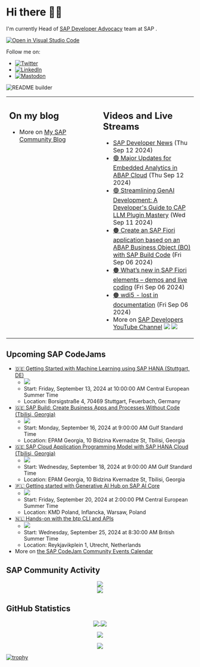 
# Hi there 👋🏼

I'm currently Head of [SAP Developer Advocacy](https://developers.sap.com/developer-advocates.html) team at SAP .

[![Open in Visual Studio Code](https://img.shields.io/badge/Made%20for-VSCode-1f425f.svg)](https://github.dev/jung-thomas/jung-thomas)

Follow me on:
- <a href="https://twitter.com/thomas_jung"><img alt="Twitter" src="https://img.shields.io/badge/thomas_jung-%231DA1F2.svg?style=for-the-badge&logo=Twitter&logoColor=white"/></a>
- <a href="https://www.linkedin.com/in/thomasjungsap/"><img alt="LinkedIn" src="https://img.shields.io/badge/linkedin-%230077B5.svg?style=for-the-badge&logo=linkedin&logoColor=white"/></a>
- <a rel="me" href="https://mastodon.cloud/@thomas_jung"><img alt="Mastodon" src="https://img.shields.io/mastodon/follow/109262551990174478?domain=https%3A%2F%2Fmastodon.cloud%2F&style=social"/></a>

![README builder](https://github.com/jung-thomas/jung-thomas/workflows/README%20builder/badge.svg)

<table><tr><td valign="top" width="50%">
 
## On my blog
- More on [My SAP Community Blog](https://community.sap.com/t5/user/viewprofilepage/user-id/139)
</td>
  
<td valign="top" width="50%">
  
## Videos and Live Streams
- [SAP Developer News](https://www.youtube.com/watch?v=LuTVOIOYYJ0) (Thu Sep 12 2024)
- [🟢 Major Updates for Embedded Analytics in ABAP Cloud](https://www.youtube.com/watch?v=5V5nFkhlJAg) (Thu Sep 12 2024)
- [🟢 Streamlining GenAI Development: A Developer's Guide to CAP LLM Plugin Mastery](https://www.youtube.com/watch?v=SHW5TIx_HBg) (Wed Sep 11 2024)
- [🟠 Create an SAP Fiori application based on an ABAP Business Object (BO) with SAP Build Code](https://www.youtube.com/watch?v=6GqKa_MLrDk) (Fri Sep 06 2024)
- [🟠 What’s new in SAP Fiori elements – demos and live coding](https://www.youtube.com/watch?v=L1QOZGghMhE) (Fri Sep 06 2024)
- [🟠 wdi5 - lost in documentation](https://www.youtube.com/watch?v=ijgPJTOIc08) (Fri Sep 06 2024)
- More on [SAP Developers YouTube Channel](https://www.youtube.com/channel/UCNfmelKDrvRmjYwSi9yvrMg) ![](https://img.shields.io/youtube/channel/views/UCNfmelKDrvRmjYwSi9yvrMg) ![](https://img.shields.io/youtube/channel/subscribers/UCNfmelKDrvRmjYwSi9yvrMg)
</td></tr></table>

## Upcoming SAP CodeJams
- [🇩🇪 Getting Started with Machine Learning using SAP HANA (Stuttgart, DE)](https://community.sap.com/t5/sap-codejam/getting-started-with-machine-learning-using-sap-hana-stuttgart-de/ev-p/13776919)
  - <img src="https://community.sap.com/t5/image/serverpage/image-id/146022i9EFD1A7767BDF824/image-size/thumb?v=v2&px=150" />
  - Start: Friday, September 13, 2024 at 10:00:00 AM Central European Summer Time
  - Location: Borsigstraße 4, 70469 Stuttgart, Feuerbach, Germany
- [🇬🇪  SAP Build: Create Business Apps and Processes Without Code (Tbilisi, Georgia)](https://community.sap.com/t5/sap-codejam/sap-build-create-business-apps-and-processes-without-code-tbilisi-georgia/ev-p/13766788)
  - <img src="https://community.sap.com/t5/image/serverpage/image-id/139411i4D4B2C159632ECD9/image-size/thumb?v=v2&px=150" />
  - Start: Monday, September 16, 2024 at 9:00:00 AM Gulf Standard Time
  - Location: EPAM Georgia, 10 Bidzina Kvernadze St, Tbilisi, Georgia
- [🇬🇪 SAP Cloud Application Programming Model with SAP HANA Cloud (Tbilisi, Georgia)](https://community.sap.com/t5/sap-codejam/sap-cloud-application-programming-model-with-sap-hana-cloud-tbilisi-georgia/ev-p/13767071)
  - <img src="https://community.sap.com/t5/image/serverpage/image-id/139411i4D4B2C159632ECD9/image-size/thumb?v=v2&px=150" />
  - Start: Wednesday, September 18, 2024 at 9:00:00 AM Gulf Standard Time
  - Location: EPAM Georgia, 10 Bidzina Kvernadze St, Tbilisi, Georgia
- [‌🇵🇱 ‌Getting started with Generative AI Hub on SAP AI Core](https://community.sap.com/t5/sap-codejam/getting-started-with-generative-ai-hub-on-sap-ai-core/ev-p/13809704)
  - <img src="https://community.sap.com/t5/image/serverpage/image-id/158799i84A8B215070186BF/image-size/thumb?v=v2&px=150" />
  - Start: Friday, September 20, 2024 at 2:00:00 PM Central European Summer Time
  - Location: KMD Poland, Inflancka, Warsaw, Poland
- [🇳🇱 Hands-on with the btp CLI and APIs](https://community.sap.com/t5/sap-codejam/hands-on-with-the-btp-cli-and-apis/ev-p/13750177)
  - <img src="https://community.sap.com/t5/image/serverpage/image-id/131885iB790E65E0977A705/image-size/thumb?v=v2&px=150" />
  - Start: Wednesday, September 25, 2024 at 8:30:00 AM British Summer Time
  - Location: Reykjavikplein 1, Utrecht, Netherlands
- More on [the SAP CodeJam Community Events Calendar](https://groups.community.sap.com/t5/sap-codejam/eb-p/codejam-events)

## SAP Community Activity
<p align = "center">
<a href="https://community.sap.com/t5/user/viewprofilepage/user-id/139">
  <img align="center" src="https://devrel-tools-prod-scn-badges-srv.cfapps.eu10.hana.ondemand.com/activity/139" />
</a>
</br>
<a href="https://community.sap.com/t5/user/viewprofilepage/user-id/139">
  <img align="center" src="https://devrel-tools-prod-scn-badges-srv.cfapps.eu10.hana.ondemand.com/showcaseBadges/139/1570/674/384/900/390" />
</a>
</p>

## GitHub Statistics
<p align = "center">
<a href="https://github.com/anuraghazra/github-readme-stats">
  <img align="center" src="https://github-readme-stats.vercel.app/api?username=jung-thomas&count_private=true&show_icons=true&theme=dark&line_height=27" />
</a>
<a href="https://github.com/anuraghazra/github-readme-stats">
  <img align="center" src="https://github-readme-stats.vercel.app/api/top-langs/?username=jung-thomas&show_icons=true&theme=dark" />
</a>
</p>

<p align = "center">
 <img  src="https://github-readme-streak-stats.herokuapp.com/?user=jung-thomas&show_icons=true&locale=en&layout=compact&theme=dark&line_height=0" />
</p> 

<p align = "center">
 <img src="https://activity-graph.herokuapp.com/graph?username=jung-thomas&theme=redical">
</p> 

[![trophy](https://github-profile-trophy.vercel.app/?username=jung-thomas&theme=onedark)](https://github.com/ryo-ma/github-profile-trophy)


